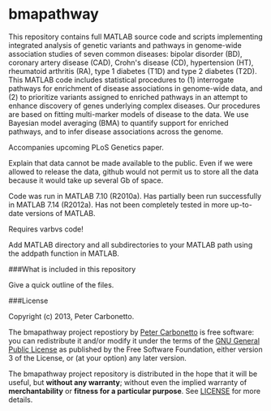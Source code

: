 bmapathway
==========

This repository contains full MATLAB source code and scripts
implementing integrated analysis of genetic variants and pathways in
genome-wide association studies of seven common diseases: bipolar
disorder (BD), coronary artery disease (CAD), Crohn's disease (CD),
hypertension (HT), rheumatoid arthritis (RA), type 1 diabetes (T1D)
and type 2 diabetes (T2D). This MATLAB code includes statistical
procedures to (1) interrogate pathways for enrichment of disease
associations in genome-wide data, and (2) to prioritize variants
assigned to enriched pathways in an attempt to enhance discovery of
genes underlying complex diseases. Our procedures are based on fitting
multi-marker models of disease to the data. We use Bayesian model
averaging (BMA) to quantify support for enriched pathways, and to
infer disease associations across the genome.

Accompanies upcoming PLoS Genetics paper.

Explain that data cannot be made available to the public. Even if we
were allowed to release the data, github would not permit us to store
all the data because it would take up several Gb of space.

Code was run in MATLAB 7.10 (R2010a). Has partially been run
successfully in MATLAB 7.14 (R2012a). Has not been completely tested
in more up-to-date versions of MATLAB.

Requires varbvs code!

Add MATLAB directory and all subdirectories to your MATLAB path using
the addpath function in MATLAB.

###What is included in this repository

Give a quick outline of the files.

###License

Copyright (c) 2013, Peter Carbonetto.

The bmapathway project repostiory by
[Peter Carbonetto](http://github.com/pcarbo) is free software: you can
redistribute it and/or modify it under the terms of the
[GNU General Public License](http://www.gnu.org/licenses/gpl.html)
as published by the Free Software Foundation, either
version 3 of the License, or (at your option) any later version.

The bmapathway project repository is distributed in the hope that it
will be useful, but **without any warranty**; without even the implied
warranty of **merchantability** or **fitness for a particular
purpose**. See [LICENSE](LICENSE) for more details.

